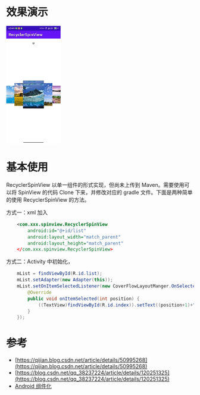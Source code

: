 # 效果演示
![RecyclerSpinView](assets/RecyclerSpinView.gif)





# 基本使用

RecyclerSpinView 以单一组件的形式实现，但尚未上传到 Maven。需要使用可以将 SpinView 的代码 Clone 下来，并修改对应的 gradle 文件。下面是两种简单的使用 RecyclerSpinView  的方法。

方式一：xml 加入

```xml
    <com.xxx.spinview.RecyclerSpinView
        android:id="@+id/list"
        android:layout_width="match_parent"
        android:layout_height="match_parent"
    </com.xxx.spinview.RecyclerSpinView>
```

方式二：Activity 中初始化，

```Java
    mList = findViewById(R.id.list);
    mList.setAdapter(new Adapter(this));
    mList.setOnItemSelectedListener(new CoverFlowLayoutManger.OnSelected() {
        @Override
        public void onItemSelected(int position) {
            ((TextView)findViewById(R.id.index)).setText((position+1)+"/"+mList.getLayoutManager().getItemCount());
        }
    });
```



# 参考

- [https://qijian.blog.csdn.net/article/details/50995268](https://qijian.blog.csdn.net/article/details/50995268)
- [https://blog.csdn.net/qq_38237224/article/details/120251325](https://blog.csdn.net/qq_38237224/article/details/120251325)
- [Android 组件化](https://xwenchen.github.io/post/071DE5F05689474694D8A705245B423E.html)
